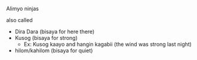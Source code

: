 Alimyo ninjas

also called 
- Dira Dara (bisaya for here there)
- Kusog (bisaya for strong)
	- Ex: Kusog kaayo and hangin kagabii (the wind was strong last night)
- hilom/kahilom (bisaya for quiet)




